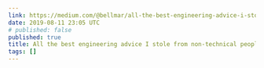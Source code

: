 ```yaml
---
link: https://medium.com/@bellmar/all-the-best-engineering-advice-i-stole-from-non-technical-people-eb7f90ca2f5f
date: 2019-08-11 23:05 UTC
# published: false
published: true
title: All the best engineering advice I stole from non-technical people
tags: []
---
```



